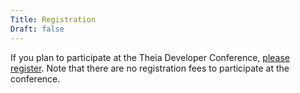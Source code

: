 ```yaml
---
Title: Registration
Draft: false
---
```


If you plan to participate at the Theia Developer Conference, [please register](https://github.com/theia-ide/theia/wiki/Theia-Developer-Conference-2019). Note that there are no registration fees to participate at the conference.
